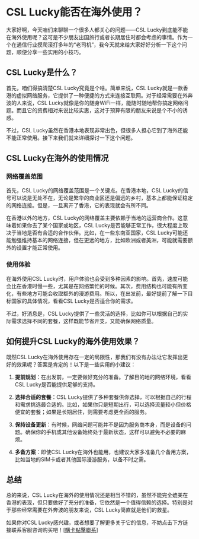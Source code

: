 # CSL Lucky能否在海外使用？

大家好啊，今天咱们来聊聊一个很多人都关心的问题——CSL Lucky到底能不能在海外使用呢？这可是不少朋友出国旅行或者长期居住时都会考虑的事情。作为一个在通信行业摸爬滚打多年的“老司机”，我今天就来给大家好好分析一下这个问题，顺便分享一些实用的小技巧。

## CSL Lucky是什么？

首先，咱们得搞清楚CSL Lucky究竟是个啥。简单来说，CSL Lucky就是一款香港的虚拟网络服务，它提供了一种便捷的方式来连接互联网。对于经常需要在外奔波的人来说，CSL Lucky就像是你的随身WiFi一样，能随时随地帮你搞定网络问题。而且它的资费相对来说比较实惠，这对于预算有限的朋友来说是个不小的诱惑。

不过，CSL Lucky虽然在香港本地表现非常出色，但很多人担心它到了海外还能不能正常使用。接下来我们就来详细探讨一下这个问题。

## CSL Lucky在海外的使用情况

### 网络覆盖范围

首先，CSL Lucky的网络覆盖范围是一个关键点。在香港本地，CSL Lucky的信号可以说是无处不在，无论是繁华的商业区还是偏远的乡村，基本上都能保证稳定的网络连接。但是，一旦离开了香港，它的表现就会有所不同。

在香港以外的地方，CSL Lucky的网络覆盖主要依赖于当地的运营商合作。这意味着如果你去了某个国家或地区，CSL Lucky是否能够正常工作，很大程度上取决于当地是否有合适的合作伙伴。比如，在一些东南亚国家，CSL Lucky可能还能勉强维持基本的网络连接，但在更远的地方，比如欧洲或者美洲，可能就需要额外的设置才能正常使用。

### 使用体验

在海外使用CSL Lucky时，用户体验也会受到多种因素的影响。首先，速度可能会比在香港时慢一些，尤其是在网络繁忙的时候。其次，费用结构也可能有所变化，有些地方可能会收取额外的漫游费用。所以，在出发前，最好提前了解一下目标国家的具体情况，看看CSL Lucky是否适合你的需求。

不过，好消息是，CSL Lucky提供了一些灵活的选择，比如你可以根据自己的实际需求选择不同的套餐，这样既能节省开支，又能确保网络质量。

## 如何提升CSL Lucky的海外使用效果？

既然CSL Lucky在海外使用存在一定的局限性，那我们有没有办法让它发挥出更好的效果呢？答案是肯定的！以下是一些实用的小建议：

1. **提前规划**：在出发前，一定要做好充分的准备。了解目的地的网络环境，看看CSL Lucky是否能提供足够的支持。
   
2. **选择合适的套餐**：CSL Lucky提供了多种套餐供你选择，可以根据自己的行程和需求挑选最合适的。比如，如果你只是短期出行，可以选择流量较小但价格便宜的套餐；如果是长期居住，则需要考虑更全面的服务。

3. **保持设备更新**：有时候，网络问题可能并不是因为服务商本身，而是设备的问题。确保你的手机或其他设备始终处于最新状态，这样可以避免不必要的麻烦。

4. **多备方案**：即使CSL Lucky在海外也能用，也建议大家多准备几个备用方案，比如当地的SIM卡或者其他国际漫游服务，以备不时之需。

## 总结

总的来说，CSL Lucky在海外的使用情况还是相当不错的，虽然不能完全媲美在香港的表现，但只要做好了充分的准备，它依然是一个值得信赖的选择。特别是对于那些经常需要在外奔波的朋友来说，CSL Lucky简直就是他们的救星。

如果你对CSL Lucky感兴趣，或者想要了解更多关于它的信息，不妨点击下方链接联系客服咨询购买吧！[[購卡點擊聯系](https://t.me/s/esim1088)]